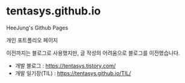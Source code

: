 # tentasys.github.io
HeeJung's Github Pages

개인 포트폴리오 페이지

이전까지는 블로그로 사용했지만, 글 작성의 어려움으로 블로그를 이전했습니다.
- 개발 블로그 : https://tentasys.tistory.com/
- 개발 일기장(TIL) : https://tentasys.github.io/TIL/
